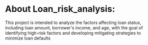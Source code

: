 # About Loan_risk_analysis:
This project is intended to analyze the factors affecting loan status, including loan amount, borrower's income, and age, with the goal of identifying high-risk factors and developing mitigating strategies to minimize loan defaults

